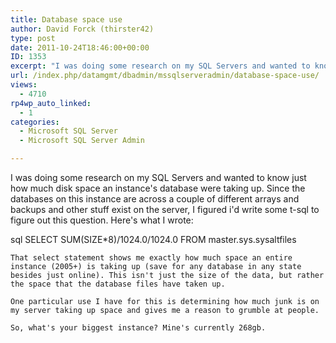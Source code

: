 ```yaml
---
title: Database space use
author: David Forck (thirster42)
type: post
date: 2011-10-24T18:46:00+00:00
ID: 1353
excerpt: "I was doing some research on my SQL Servers and wanted to know just how much disk space an instance's database were taking up.  Since the databases on this instance are across a couple of different arrays and backups and other stuff exist on the server,&hellip;"
url: /index.php/datamgmt/dbadmin/mssqlserveradmin/database-space-use/
views:
  - 4710
rp4wp_auto_linked:
  - 1
categories:
  - Microsoft SQL Server
  - Microsoft SQL Server Admin

---
```

I was doing some research on my SQL Servers and wanted to know just how much disk space an instance's database were taking up. Since the databases on this instance are across a couple of different arrays and backups and other stuff exist on the server, I figured i'd write some t-sql to figure out this question. Here's what I wrote:

sql
SELECT SUM(SIZE*8)/1024.0/1024.0 
FROM master.sys.sysaltfiles
```
That select statement shows me exactly how much space an entire instance (2005+) is taking up (save for any database in any state besides just online). This isn't just the size of the data, but rather the space that the database files have taken up.

One particular use I have for this is determining how much junk is on my server taking up space and gives me a reason to grumble at people.

So, what's your biggest instance? Mine's currently 268gb.